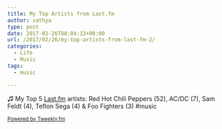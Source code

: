 ```yaml
---
title: My Top Artists from Last.fm
author: sathya
type: post
date: 2017-02-26T08:04:13+00:00
url: /2017/02/26/my-top-artists-from-last-fm-2/
categories:
  - Life
  - Music
tags:
  - music

---
```

♫ My Top 5 <a href="https://last.fm" target="_blank">Last.fm</a> artists: Red Hot Chili Peppers (52), AC/DC (7), Sam Feldt (4), Teflon Sega (4) & Foo Fighters (3) #music

<small><a href="https://tweekly.fm">Powered by Tweekly.fm</a></small>
